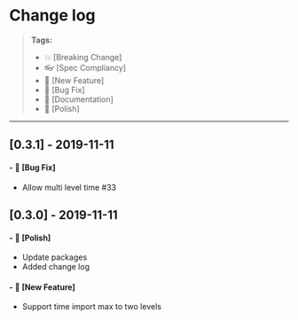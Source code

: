 # Change log

> **Tags:**
> - :boom:       [Breaking Change]
> - :eyeglasses: [Spec Compliancy]
> - :rocket:     [New Feature]
> - :bug:        [Bug Fix]
> - :memo:       [Documentation]
> - :nail_care:  [Polish]

---

## [0.3.1] - 2019-11-11
#### - :bug:  [Bug Fix]
- Allow multi level time #33

## [0.3.0] - 2019-11-11
#### - :nail_care:  [Polish]
- Update packages
- Added change log

#### - :rocket:  [New Feature]
- Support time import max to two levels
